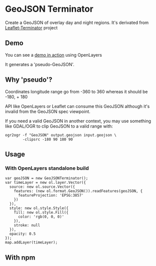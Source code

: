 # GeoJSON Terminator

Create a GeoJSON of overlay day and night regions.
It's derivated from [Leaflet-Terminator](https://github.com/joergdietrich/Leaflet.Terminator) project

## Demo

You can see a [demo in action]() using OpenLayers

It generates a 'pseudo-GeoJSON'.

## Why 'pseudo'?

Coordinates longitude range go from -360 to 360 whereas it should be -180, + 180

API like OpenLayers or Leaflet can consume this GeoJSON although it's invalid from the GeoJSON spec viewpoint.

If you need a valid GeoJSON in another context, you may use something like GDAL/OGR to clip GeoJSON to a valid range with:

    ogr2ogr -f "GeoJSON" output.geojson input.geojson \
            -clipsrc -180 90 180 90

## Usage


### With OpenLayers standalone build

    var geoJSON = new GeoJSONTerminator();
    var timeLayer = new ol.layer.Vector({
      source: new ol.source.Vector({
        features: (new ol.format.GeoJSON()).readFeatures(geoJSON, {
          featureProjection: 'EPSG:3857'
        })
      }),
      style: new ol.style.Style({
        fill: new ol.style.Fill({
          color: 'rgb(0, 0, 0)'
        }),
        stroke: null
      }),
      opacity: 0.5
    });
    map.addLayer(timeLayer);

## With npm


